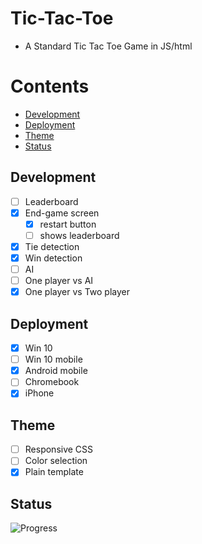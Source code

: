 # Tic-Tac-Toe
- A Standard Tic Tac Toe Game in JS/html

# Contents
* [Development](#development)
* [Deployment](#deployment)
* [Theme](#theme)
* [Status](#status)

## Development
- [ ] Leaderboard
- [x] End-game screen
  - [x] restart button
  - [ ] shows leaderboard
- [x] Tie detection
- [x] Win detection
- [ ] AI
- [ ] One player vs AI
- [x] One player vs Two player

## Deployment
- [x] Win 10
- [ ] Win 10 mobile
- [x] Android mobile
- [ ] Chromebook
- [x] iPhone

## Theme
- [ ] Responsive CSS
- [ ] Color selection
- [X] Plain template

## Status
![Progress](https://progress-bar.dev/2/)
